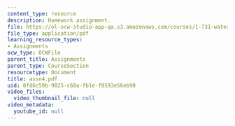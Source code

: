 ```yaml
---
content_type: resource
description: Homework assignment.
file: https://ol-ocw-studio-app-qa.s3.amazonaws.com/courses/1-731-water-resource-systems-fall-2006/0fd6c59b9025c68afb1ef8593e56eb90_assn4.pdf
file_type: application/pdf
learning_resource_types:
- Assignments
ocw_type: OCWFile
parent_title: Assignments
parent_type: CourseSection
resourcetype: Document
title: assn4.pdf
uid: 0fd6c59b-9025-c68a-fb1e-f8593e56eb90
video_files:
  video_thumbnail_file: null
video_metadata:
  youtube_id: null
---
```

